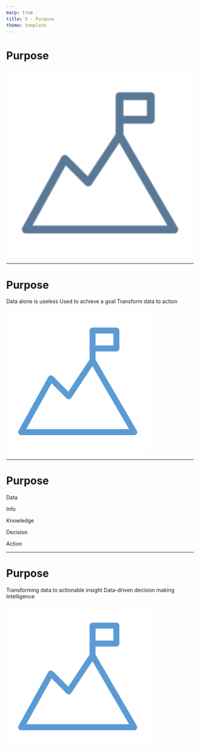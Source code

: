 ```yaml
---
marp: true
title: 5 - Purpose
theme: template
---
```


# Purpose

![bg contain](images/536-7.png)

<!--
What is the purpose of collecting data, creating information, and acquiring knowledge?

Essentially, what makes data so important in data science?
-->

---

<!-- _class: title-two-content-left -->

# Purpose

Data alone is useless
Used to achieve a goal
Transform data to action

![image](images/446-5.png)

<!--
[1] Data, on it's own, is useless. 

[2] However, it can be a stepping stone to achieve a goal or an objective of some kind.

[3] In order to achieve our goal we need to transform data into something that is actionable.

We need to transform our data into actionable insight.
-->

---

<!-- _class: title-one-content-left -->

# Purpose



Data

Info

Knowledge

Decision

Action

<!--
We do this through the following process:

[1] First, we collect data by observing the world and recording our observations.

[2] Next, we organize, analyze, and interpret our data to create information.

[3] Then, we combine this information with other information to create knowledge.

[4] Next, we use this knowledge and new information to make an informed decision about which action to take.

[5] Then, we can take action with the confidence that we have increased the likelihood of achieving our goal.
-->

---

<!-- _class: title-two-content-left -->

# Purpose

Transforming data to actionable insight
Data-driven decision making
Intelligence

![image](images/520-5.png)

<!--
[1] In data science, we refer to this process as "transforming data into actionable insight".

[2] In the world of business, this is often referred to as "data-driven decision making".

[3] In our daily lives, we simply refer to this process as "intelligence": ...

... the use of knowledge and new information to make rational decisions about actions that will maximize our chances of achieving a goal.
-->